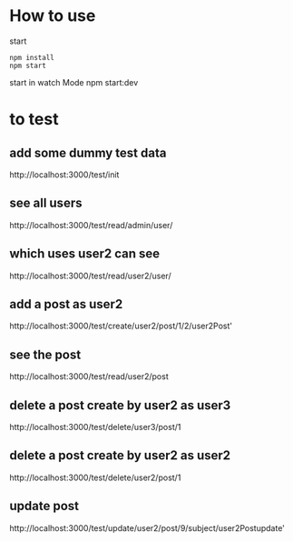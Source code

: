 # How to use
start
```
npm install
npm start
```
start in watch Mode
npm start:dev

# to test
## add some dummy test data
http://localhost:3000/test/init

## see all users
http://localhost:3000/test/read/admin/user/

## which uses user2 can see
http://localhost:3000/test/read/user2/user/

## add a post as user2
http://localhost:3000/test/create/user2/post/1/2/user2Post'

## see the post
http://localhost:3000/test/read/user2/post

## delete a post create by user2 as user3
http://localhost:3000/test/delete/user3/post/1

## delete a post create by user2 as user2
http://localhost:3000/test/delete/user2/post/1

## update post 
http://localhost:3000/test/update/user2/post/9/subject/user2Postupdate'
